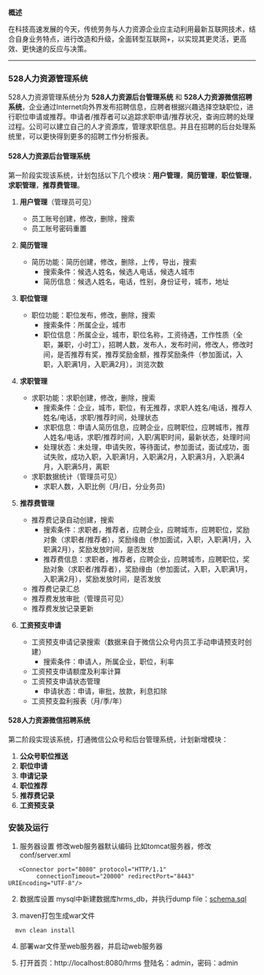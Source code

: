 **概述**

在科技高速发展的今天，传统劳务与人力资源企业应主动利用最新互联网技术，结合自身业务特点，进行改造和升级，全面转型互联网+，以实现其更灵活，更高效、更快速的反应与决策。

---

### 528人力资源管理系统

528人力资源管理系统分为 **528人力资源后台管理系统** 和 **528人力资源微信招聘系统**，企业通过Internet向外界发布招聘信息，应聘者根据兴趣选择空缺职位，进行职位申请或推荐。申请者/推荐者可以追踪求职申请/推荐状况，查询应聘的处理过程。公司可以建立自己的人才资源库，管理求职信息。并且在招聘的后台处理系统里，可以更快得到更多的招聘工作分析报表。

#### 528人力资源后台管理系统

第一阶段实现该系统，计划包括以下几个模块：**用户管理**，**简历管理**，**职位管理**，**求职管理**，**推荐费管理**。

1. **用户管理**（管理员可见）
	* 员工账号创建，修改，删除，搜索
	* 员工账号密码重置

2. **简历管理**
	* 简历功能：简历创建，修改，删除，上传，导出，搜索
		- 搜索条件：候选人姓名，候选人电话，候选人城市
		- 简历信息：候选人姓名，电话，性别，身份证号，城市，地址

3. **职位管理**
	* 职位功能：职位发布，修改，删除，搜索
		- 搜索条件：所属企业，城市
		- 职位信息：所属企业，城市，职位名称，工资待遇，工作性质（全职，兼职，小时工），招聘人数，发布人，发布时间，修改人，修改时间，是否推荐有奖，推荐奖励金额，推荐奖励条件（参加面试，入职，入职满1月，入职满2月），浏览次数

4. **求职管理**
	* 求职功能：求职创建，修改，删除，搜索
		- 搜索条件：企业，城市，职位，有无推荐，求职人姓名/电话，推荐人姓名/电话，求职/推荐时间，处理状态
		- 求职信息：申请人简历信息，应聘企业，应聘职位，应聘城市，推荐人姓名/电话，求职/推荐时间，入职/离职时间，最新状态，处理时间
	  	- 处理状态：未处理，申请失败，等待面试，参加面试，面试成功，面试失败，成功入职，入职满1月，入职满2月，入职满3月，入职满4月，入职满5月，离职
	* 求职数据统计（管理员可见）
		- 求职人数，入职比例（月/日，分业务员)

5. **推荐费管理**
	* 推荐费记录自动创建，搜索
		- 搜索条件：求职者，推荐者，应聘企业，应聘城市，应聘职位，奖励对象（求职者/推荐者），奖励缘由（参加面试，入职，入职满1月，入职满2月），奖励发放时间，是否发放
		- 推荐费信息：求职者，推荐者，应聘企业，应聘城市，应聘职位，奖励对象（求职者/推荐者），奖励缘由（参加面试，入职，入职满1月，入职满2月），奖励发放时间，是否发放
	* 推荐费记录汇总
	* 推荐费发放审批（管理员可见）
	* 推荐费发放记录更新

6. **工资预支申请**
	* 工资预支申请记录搜索（数据来自于微信公众号内员工手动申请预支时创建）
		- 搜索条件：申请人，所属企业，职位，利率
	* 工资预支申请额度及利率计算
	* 工资预支申请状态管理
		- 申请状态：申请，审批，放款，利息扣除
	* 工资预支盈利报表（月/季/年）


#### 528人力资源微信招聘系统

第二阶段实现该系统，打通微信公众号和后台管理系统，计划新增模块：
1. **公众号职位推送**
2. **职位申请**
3. **申请记录**
4. **职位推荐**
5. **推荐费记录**
6. **工资预支录**

### 安装及运行

1. 服务器设置
   修改web服务器默认编码
   比如tomcat服务器，修改conf/server.xml
```
   <Connector port="8080" protocol="HTTP/1.1"
        connectionTimeout="20000" redirectPort="8443" URIEncoding="UTF-8"/>
```
2. 数据库设置
   mysql中新建数据库hrms_db，并执行dump file：[schema.sql](schema.sql)

3. maven打包生成war文件
```
  mvn clean install
```

4. 部署war文件至web服务器，并启动web服务器

5. 打开首页：http://localhost:8080/hrms
   登陆名：admin，密码：admin
